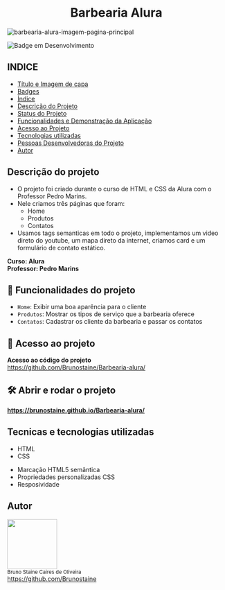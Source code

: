 <h1 align="center"> Barbearia Alura </h1>

![barbearia-alura-imagem-pagina-principal](https://user-images.githubusercontent.com/87622645/157752525-78034826-d880-429e-9c12-614a4bf49945.png)

![Badge em Desenvolvimento](http://img.shields.io/static/v1?label=STATUS&message=FINALIZADO&color=GREEN&style=for-the-badge)


## INDICE

* [Título e Imagem de capa](#Título-e-Imagem-de-capa)
* [Badges](#badges)
* [Índice](#índice)
* [Descrição do Projeto](#descrição-do-projeto)
* [Status do Projeto](#status-do-Projeto)
* [Funcionalidades e Demonstração da Aplicação](#funcionalidades-e-demonstração-da-aplicação)
* [Acesso ao Projeto](#acesso-ao-projeto)
* [Tecnologias utilizadas](#tecnologias-utilizadas)
* [Pessoas Desenvolvedoras do Projeto](#pessoas-desenvolvedoras)
* [Autor](#Autor)


## Descrição do projeto

- O projeto foi criado durante o curso de HTML e CSS da Alura com o Professor Pedro Marins.
- Nele criamos três páginas que foram: 
    * Home
    * Produtos
    * Contatos
- Usamos tags semanticas em todo o projeto, implementamos um video direto do youtube, um mapa direto da internet, criamos card e um formulário de contato estático.


**Curso: Alura**<br>
**Professor: Pedro Marins**


## :hammer: Funcionalidades do projeto

- `Home`: Exibir uma boa aparência para o cliente
- `Produtos`: Mostrar os tipos de serviço que a barbearia oferece
- `Contatos`: Cadastrar os cliente da barbearia e passar os contatos


## 📁 Acesso ao projeto

**Acesso ao código do projeto**<br>
https://github.com/Brunostaine/Barbearia-alura/


## 🛠️ Abrir e rodar o projeto

**https://brunostaine.github.io/Barbearia-alura/**

## Tecnicas e tecnologias utilizadas

* HTML
* CSS

- Marcação HTML5 semântica
- Propriedades personalizadas CSS
- Resposividade

## Autor

<img src="https://user-images.githubusercontent.com/87622645/157755137-8d22a951-d323-4c33-814e-c0351ebefafe.png" width=115><br>
<sub>Bruno Staine Caires de Oliveira</sub><br>
https://github.com/Brunostaine  
